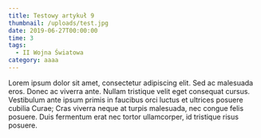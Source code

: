 ```yaml
---
title: Testowy artykuł 9
thumbnail: /uploads/test.jpg
date: 2019-06-27T00:00:00
time: 3
tags:
  - II Wojna Światowa
category: aaaa
---
```


Lorem ipsum dolor sit amet, consectetur adipiscing elit. Sed ac malesuada eros. Donec ac viverra ante. Nullam tristique velit eget consequat cursus. Vestibulum ante ipsum primis in faucibus orci luctus et ultrices posuere cubilia Curae; Cras viverra neque at turpis malesuada, nec congue felis posuere. Duis fermentum erat nec tortor ullamcorper, id tristique risus posuere.

